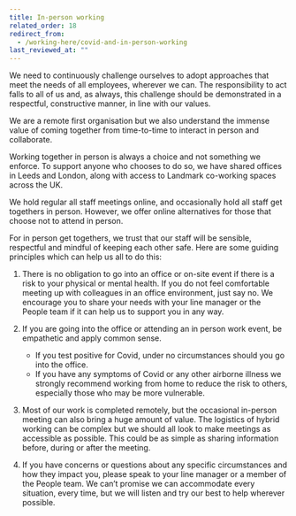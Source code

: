 ```yaml
---
title: In-person working
related_order: 18
redirect_from:
  - /working-here/covid-and-in-person-working
last_reviewed_at: ""
---
```

We need to continuously challenge ourselves to adopt approaches that meet the needs of all employees, wherever we can. The responsibility to act falls to all of us and, as always, this challenge should be demonstrated in a respectful, constructive manner, in line with our values.

We are a remote first organisation but we also understand the immense value of coming together from time-to-time to interact in person and collaborate.

Working together in person is always a choice and not something we enforce. To support anyone who chooses to do so, we have shared offices in Leeds and London, along with access to Landmark co-working spaces across the UK. 

We hold regular all staff meetings online, and occasionally hold all staff get togethers in person. However, we offer online alternatives for those that choose not to attend in person.

For in person get togethers, we trust that our staff will be sensible, respectful and mindful of keeping each other safe. Here are some guiding principles which can help us all to do this:

1. There is no obligation to go into an office or on-site event if there is a risk to your physical or mental health. If you do not feel comfortable meeting up with colleagues in an office environment, just say no. We encourage you to share your needs with your line manager or the People team if it can help us to support you in any way.
2. If you are going into the office or attending an in person work event, be empathetic and apply common sense.

   * If you test positive for Covid, under no circumstances should you go into the office.
   * If you have any symptoms of Covid or any other airborne illness we strongly recommend working from home to reduce the risk to others, especially those who may be more vulnerable.
3. Most of our work is completed remotely, but the occasional in-person meeting can also bring a huge amount of value. The logistics of hybrid working can be complex but we should all look to make meetings as accessible as possible. This could be as simple as sharing information before, during or after the meeting.
4. If you have concerns or questions about any specific circumstances and how they impact you, please speak to your line manager or a member of the People team. We can’t promise we can accommodate every situation, every time, but we will listen and try our best to help wherever possible.